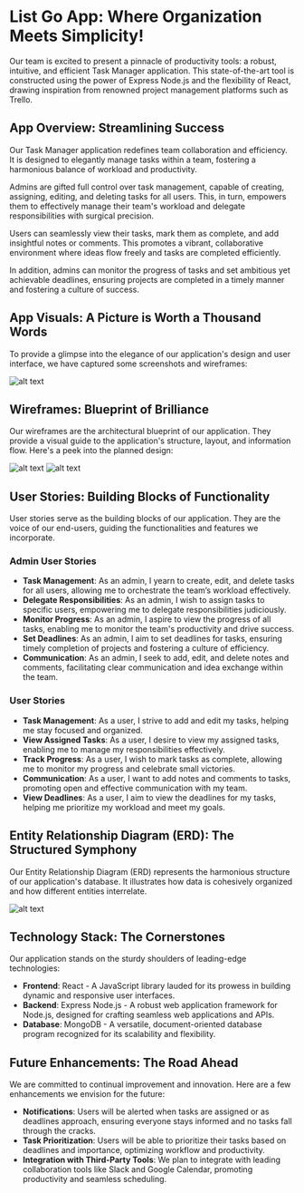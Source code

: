 
# List Go App: Where Organization Meets Simplicity!

Our team is excited to present a pinnacle of productivity tools: a robust, intuitive, and efficient Task Manager application. This state-of-the-art tool is constructed using the power of Express Node.js and the flexibility of React, drawing inspiration from renowned project management platforms such as Trello.

## App Overview: Streamlining Success

Our Task Manager application redefines team collaboration and efficiency. It is designed to elegantly manage tasks within a team, fostering a harmonious balance of workload and productivity.

Admins are gifted full control over task management, capable of creating, assigning, editing, and deleting tasks for all users. This, in turn, empowers them to effectively manage their team's workload and delegate responsibilities with surgical precision.

Users can seamlessly view their tasks, mark them as complete, and add insightful notes or comments. This promotes a vibrant, collaborative environment where ideas flow freely and tasks are completed efficiently.

In addition, admins can monitor the progress of tasks and set ambitious yet achievable deadlines, ensuring projects are completed in a timely manner and fostering a culture of success.

## App Visuals: A Picture is Worth a Thousand Words

To provide a glimpse into the elegance of our application's design and user interface, we have captured some screenshots and wireframes:

![alt text](images/trello.png "Team Tasks")

## Wireframes: Blueprint of Brilliance

Our wireframes are the architectural blueprint of our application. They provide a visual guide to the application's structure, layout, and information flow. Here's a peek into the planned design:

![alt text](images/Untitled-2023-08-20-0031.png "Team Tasks")
![alt text](images/Untitled-2023-08-20-00312.png "Team Tasks")

## User Stories: Building Blocks of Functionality

User stories serve as the building blocks of our application. They are the voice of our end-users, guiding the functionalities and features we incorporate.

### Admin User Stories

- **Task Management**: As an admin, I yearn to create, edit, and delete tasks for all users, allowing me to orchestrate the team’s workload effectively.
- **Delegate Responsibilities**: As an admin, I wish to assign tasks to specific users, empowering me to delegate responsibilities judiciously.
- **Monitor Progress**: As an admin, I aspire to view the progress of all tasks, enabling me to monitor the team's productivity and drive success.
- **Set Deadlines**: As an admin, I aim to set deadlines for tasks, ensuring timely completion of projects and fostering a culture of efficiency.
- **Communication**: As an admin, I seek to add, edit, and delete notes and comments, facilitating clear communication and idea exchange within the team.

### User Stories

- **Task Management**: As a user, I strive to add and edit my tasks, helping me stay focused and organized.
- **View Assigned Tasks**: As a user, I desire to view my assigned tasks, enabling me to manage my responsibilities effectively.
- **Track Progress**: As a user, I wish to mark tasks as complete, allowing me to monitor my progress and celebrate small victories.
- **Communication**: As a user, I want to add notes and comments to tasks, promoting open and effective communication with my team.
- **View Deadlines**: As a user, I aim to view the deadlines for my tasks, helping me prioritize my workload and meet my goals.

## Entity Relationship Diagram (ERD): The Structured Symphony

Our Entity Relationship Diagram (ERD) represents the harmonious structure of our application's database. It illustrates how data is cohesively organized and how different entities interrelate.

![alt text](images/ERD-Diagram.png "ERD Diagram ")

## Technology Stack: The Cornerstones

Our application stands on the sturdy shoulders of leading-edge technologies:

- **Frontend**: React - A JavaScript library lauded for its prowess in building dynamic and responsive user interfaces.
- **Backend**: Express Node.js - A robust web application framework for Node.js, designed for crafting seamless web applications and APIs.
- **Database**: MongoDB - A versatile, document-oriented database program recognized for its scalability and flexibility.

## Future Enhancements: The Road Ahead

We are committed to continual improvement and innovation. Here are a few enhancements we envision for the future:

- **Notifications**: Users will be alerted when tasks are assigned or as deadlines approach, ensuring everyone stays informed and no tasks fall through the cracks.
- **Task Prioritization**: Users will be able to prioritize their tasks based on deadlines and importance, optimizing workflow and productivity.
- **Integration with Third-Party Tools**: We plan to integrate with leading collaboration tools like Slack and Google Calendar, promoting productivity and seamless scheduling.